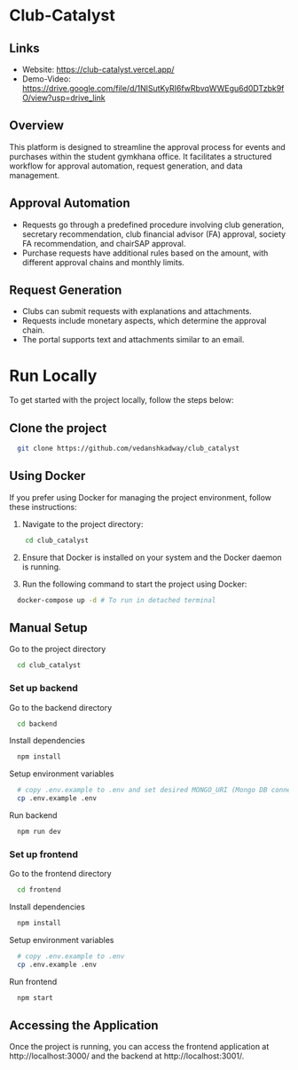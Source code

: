 # Club-Catalyst

## Links

- Website: https://club-catalyst.vercel.app/
- Demo-Video: https://drive.google.com/file/d/1NlSutKyRI6fwRbvqWWEgu6d0DTzbk9fO/view?usp=drive_link

## Overview

This platform is designed to streamline the approval process for events and purchases within the student gymkhana office. It facilitates a structured workflow for approval automation, request generation, and data management.

## Approval Automation

- Requests go through a predefined procedure involving club generation, secretary recommendation, club financial advisor (FA) approval, society FA recommendation, and chairSAP approval.
- Purchase requests have additional rules based on the amount, with different approval chains and monthly limits.

## Request Generation

- Clubs can submit requests with explanations and attachments.
- Requests include monetary aspects, which determine the approval chain.
- The portal supports text and attachments similar to an email.

# Run Locally

To get started with the project locally, follow the steps below:

## Clone the project

```bash
  git clone https://github.com/vedanshkadway/club_catalyst
```

## Using Docker

If you prefer using Docker for managing the project environment, follow these instructions:

1. Navigate to the project directory:

```bash
    cd club_catalyst
```

2. Ensure that Docker is installed on your system and the Docker daemon is running.

3. Run the following command to start the project using Docker:

```bash
  docker-compose up -d # To run in detached terminal
```

## Manual Setup

Go to the project directory

```bash
  cd club_catalyst
```

### Set up backend

Go to the backend directory

```bash
  cd backend
```

Install dependencies

```bash
  npm install
```

Setup environment variables

```bash
  # copy .env.example to .env and set desired MONGO_URI (Mongo DB connection string)
  cp .env.example .env
```

Run backend

```bash
  npm run dev
```

### Set up frontend

Go to the frontend directory

```bash
  cd frontend
```

Install dependencies

```bash
  npm install
```

Setup environment variables

```bash
  # copy .env.example to .env
  cp .env.example .env
```

Run frontend

```bash
  npm start
```

## Accessing the Application

Once the project is running, you can access the frontend application at http://localhost:3000/ and the backend at http://localhost:3001/.
